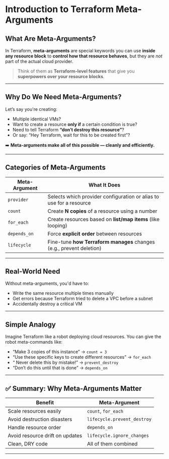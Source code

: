 
# Introduction to Terraform Meta-Arguments

## What Are Meta-Arguments?

In Terraform, **meta-arguments** are special keywords you can use **inside any resource block** to **control how that resource behaves**, but they are *not* part of the actual cloud provider.

> Think of them as **Terraform-level features** that give you **superpowers over your resource blocks**.

---

##  Why Do We Need Meta-Arguments?

Let’s say you're creating:

* Multiple identical VMs?
* Want to create a resource **only if** a certain condition is true?
* Need to tell Terraform **“don’t destroy this resource”**?
* Or say: “Hey Terraform, wait for this to be created first”?

➡️ **Meta-arguments make all of this possible — cleanly and efficiently.**

---

##  Categories of Meta-Arguments

| Meta-Argument | What It Does                                                         |
| ------------- | -------------------------------------------------------------------- |
| `provider`    | Selects which provider configuration or alias to use for a resource                   |
| `count`       | Create **N copies** of a resource using a number                     |
| `for_each`    | Create resources based on **list/map items** (like looping)          |
| `depends_on`  | Force **explicit order** between resources                           |
| `lifecycle`   | Fine-tune **how Terraform manages** changes (e.g., prevent deletion) |

---

## Real-World Need

Without meta-arguments, you'd have to:

* Write the same resource multiple times manually 
* Get errors because Terraform tried to delete a VPC before a subnet 
* Accidentally destroy a critical VM 

---

## Simple Analogy

Imagine Terraform like a robot deploying cloud resources.
You can give the robot meta-commands like:

* “Make 3 copies of this instance” → `count = 3`
* “Use these specific keys to create different resources” → `for_each`
* “ Never delete this by mistake!” → `prevent_destroy`
* “Don’t do this until that is done” → `depends_on`

---

## ✅ Summary: Why Meta-Arguments Matter

| Benefit                         | Meta-Argument               |
| ------------------------------- | --------------------------- |
| Scale resources easily          | `count`, `for_each`         |
| Avoid destruction disasters     | `lifecycle.prevent_destroy` |
| Handle resource order           | `depends_on`                |
| Avoid resource drift on updates | `lifecycle.ignore_changes`  |
| Clean, DRY code                 | All of them combined        |

---
